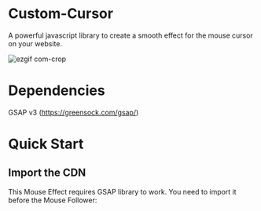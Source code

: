 # Custom-Cursor
A powerful javascript library to create a smooth effect for the mouse cursor on your website.



![ezgif com-crop](https://github.com/yannixeno/Custom-Cursor/assets/108096250/511aa8b4-6c5c-4333-aece-24c891d834b6)

# Dependencies
GSAP v3 (https://greensock.com/gsap/)

# Quick Start

## Import the CDN
This Mouse Effect requires GSAP library to work. You need to import it before the Mouse Follower:


